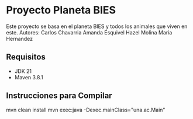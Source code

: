 # Proyecto Planeta BIES

Este proyecto se basa en el planeta BIES y todos los animales que viven en este.
Autores:
Carlos Chavarria
Amanda Esquivel
Hazel Molina
Maria Hernandez

## Requisitos

- JDK 21
- Maven 3.8.1

## Instrucciones para Compilar

mvn clean install
mvn exec:java -Dexec.mainClass="una.ac.Main"